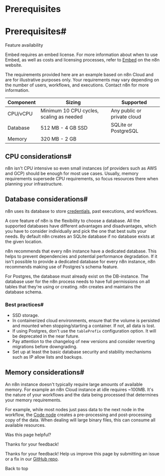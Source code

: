 # Prerequisites

[ ](https://github.com/n8n-io/n8n-docs/edit/main/docs/embed/prerequisites.md "Edit this page")

# Prerequisites#

Feature availability

Embed requires an embed license. For more information about when to use Embed, as well as costs and licensing processes, refer to [Embed](https://n8n.io/embed/) on the n8n website.

The requirements provided here are an example based on n8n Cloud and are for illustrative purposes only. Your requirements may vary depending on the number of users, workflows, and executions. Contact n8n for more information.

Component | Sizing | Supported  
---|---|---  
CPU/vCPU | Minimum 10 CPU cycles, scaling as needed | Any public or private cloud  
Database | 512 MB - 4 GB SSD | SQLite or PostgreSQL  
Memory | 320 MB - 2 GB |   
  
## CPU considerations#

n8n isn't CPU intensive so even small instances (of providers such as AWS and GCP) should be enough for most use cases. Usually, memory requirements supersede CPU requirements, so focus resources there when planning your infrastructure.

## Database considerations#

n8n uses its database to store [credentials](../../glossary/#credential-n8n), past executions, and workflows.

A core feature of n8n is the flexibility to choose a database. All the supported databases have different advantages and disadvantages, which you have to consider individually and pick the one that best suits your needs. By default n8n creates an SQLite database if no database exists at the given location.

n8n recommends that every n8n instance have a dedicated database. This helps to prevent dependencies and potential performance degradation. If it isn't possible to provide a dedicated database for every n8n instance, n8n recommends making use of Postgres's schema feature.

For Postgres, the database must already exist on the DB-instance. The database user for the n8n process needs to have full permissions on all tables that they're using or creating. n8n creates and maintains the database schema.

### Best practices#

  * SSD storage.
  * In containerized cloud environments, ensure that the volume is persisted and mounted when stopping/starting a container. If not, all data is lost.
  * If using Postgres, don't use the `tablePrefix` configuration option. It will be deprecated in the near future.
  * Pay attention to the changelog of new versions and consider reverting migrations before downgrading.
  * Set up at least the basic database security and stability mechanisms such as IP allow lists and backups.



## Memory considerations#

An n8n instance doesn't typically require large amounts of available memory. For example an n8n Cloud instance at idle requires ~100MB. It's the nature of your workflows and the data being processed that determines your memory requirements.

For example, while most nodes just pass data to the next node in the workflow, the [Code node](../../code/code-node/) creates a pre-processing and post-processing copy of the data. When dealing will large binary files, this can consume all available resources.

Was this page helpful? 

Thanks for your feedback! 

Thanks for your feedback! Help us improve this page by submitting an issue or a fix in our [GitHub repo](https://github.com/n8n-io/n8n-docs). 

Back to top 

